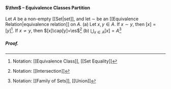 #### $\thm$ – Equivalence Classes Partition
Let $A$ be a non-empty [[Set|set]], and let $\sim$ be an [[Equivalence Relation|equivalence relation]] on $A$.
(a) Let $x,y\in A$. If $x\sim y$, then $[x]=[y]$[^1]. If $x\not\sim y$, then $[x]\cap[y]=\es$[^2]
(b) $\bigcup_{x\in A}[x]=A$[^3]

##### *Proof.*

[^1]: Notation: [[Equivalence Class]], [[Set Equality]]
[^2]: Notation: [[Intersection]]
[^3]: Notation: [[Family of Sets]], [[Union]]